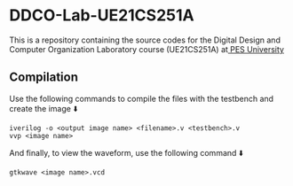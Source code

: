 # DDCO-Lab-UE21CS251A

<p>This is a repository containing the source codes for the Digital Design and Computer Organization Laboratory course (UE21CS251A) at<a href = "https://pes.edu"> PES University </a></p>

## Compilation
Use the following commands to compile the files with the testbench and create the image ⬇️

```
iverilog -o <output image name> <filename>.v <testbench>.v
vvp <image name>
```

And finally, to view the waveform, use the following command ⬇️

```
gtkwave <image name>.vcd
```
